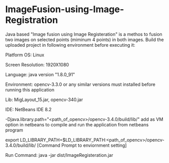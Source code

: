 # ImageFusion-using-Image-Registration
Java based "Image fusion using Image Registeration" is a methos to fusion two images on selected points (miminum 4 points) in both images. Build the uploaded project in following environment before executing it:

Platform OS: Linux

Screen Resolution: 1920X1080

Language: java version "1.8.0_91"

Environment: opencv-3.3.0 or any similar versions must installed before running this application

Lib: MigLayout_15.jar, opencv-340.jar

IDE: NetBeans IDE 8.2

-Djava.library.path="<path_of_opencv>/opencv-3.4.0/build/lib/" add as VM option in netbeans to compile and run the application from netbeans program

export LD_LIBRARY_PATH=$LD_LIBRARY_PATH:<path_of_opencv>/opencv-3.4.0/build/lib/ [Command Prompt to enviornment setting]

Run Command: java -jar dist/ImageRegisteration.jar
